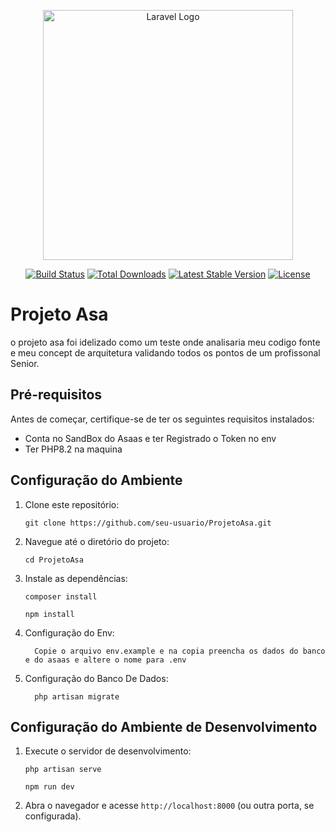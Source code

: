 <p align="center"><a href="https://laravel.com" target="_blank"><img src="https://raw.githubusercontent.com/laravel/art/master/logo-lockup/5%20SVG/2%20CMYK/1%20Full%20Color/laravel-logolockup-cmyk-red.svg" width="400" alt="Laravel Logo"></a></p>

<p align="center">
<a href="https://github.com/laravel/framework/actions"><img src="https://github.com/laravel/framework/workflows/tests/badge.svg" alt="Build Status"></a>
<a href="https://packagist.org/packages/laravel/framework"><img src="https://img.shields.io/packagist/dt/laravel/framework" alt="Total Downloads"></a>
<a href="https://packagist.org/packages/laravel/framework"><img src="https://img.shields.io/packagist/v/laravel/framework" alt="Latest Stable Version"></a>
<a href="https://packagist.org/packages/laravel/framework"><img src="https://img.shields.io/packagist/l/laravel/framework" alt="License"></a>
<h1>Projeto Asa</h1>
    o projeto asa foi idelizado como um teste onde analisaria meu codigo fonte e meu concept de arquitetura validando todos os pontos de um profissonal Senior.
    <h2>Pré-requisitos</h2>
    <p>
        Antes de começar, certifique-se de ter os seguintes requisitos instalados:
    </p>
    <ul>
        <li>Conta no SandBox do Asaas e ter Registrado o Token no env</li>
        <li>Ter PHP8.2 na maquina</li>
    </ul>
    <h2>Configuração do Ambiente</h2>
    <ol>
        <li>
            Clone este repositório:
            <pre><code>git clone https://github.com/seu-usuario/ProjetoAsa.git</code></pre>
        </li>
        <li>
            Navegue até o diretório do projeto:
            <pre><code>cd ProjetoAsa</code></pre>
        </li>
        <li>
            Instale as dependências:
            <pre><code>composer install</code></pre>
            <pre><code>npm install</code></pre>
        </li>
         <li>
            Configuração do Env:
              <pre><code>  Copie o arquivo env.example e na copia preencha os dados do banco e do asaas e altere o nome para .env</code></pre>
        </li>
         <li>
            Configuração do Banco De Dados:
              <pre><code>  php artisan migrate</code></pre>
        </li>
    </ol>
    <h2>Configuração do Ambiente de Desenvolvimento</h2>
    <ol>
        <li>
            Execute o servidor de desenvolvimento:
            <pre><code>php artisan serve</code></pre>
            <pre><code>npm run dev</code></pre>
        </li>
        <li>
            Abra o navegador e acesse <code>http://localhost:8000</code> (ou outra porta, se configurada).
        </li>
    </ol>    




